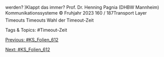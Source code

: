 werden?
)Klappt das immer?
Prof. Dr. Henning Pagnia (DHBW Mannheim) Kommunikationssysteme © Fruhjahr 2023 160 / 187Transport Layer Timeouts
Timeouts
Wahl der Timeout-Zeit

   Tags & Topics:
   #Timeout-Zeit

[Previous: #KS_Folien_612](KS_Folien_612.md)

[Next: #KS_Folien_612](KS_Folien_612.md)